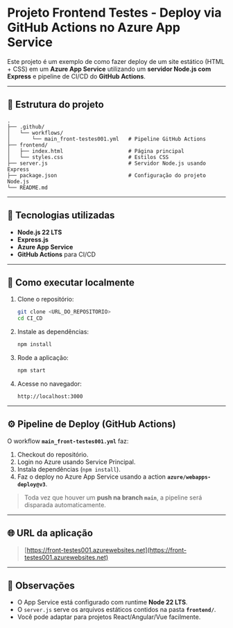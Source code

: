 # Projeto Frontend Testes - Deploy via GitHub Actions no Azure App Service

Este projeto é um exemplo de como fazer deploy de um site estático (HTML + CSS) em um **Azure App Service** utilizando um **servidor Node.js com Express** e pipeline de CI/CD do **GitHub Actions**.

---

## 📂 Estrutura do projeto

```
.
├── .github/
│   └── workflows/
│       └── main_front-testes001.yml   # Pipeline GitHub Actions
├── frontend/
│   ├── index.html                     # Página principal
│   └── styles.css                     # Estilos CSS
├── server.js                          # Servidor Node.js usando Express
├── package.json                       # Configuração do projeto Node.js
└── README.md
```

---

## 🚀 Tecnologias utilizadas
- **Node.js 22 LTS**
- **Express.js**
- **Azure App Service**
- **GitHub Actions** para CI/CD

---

## 🔧 Como executar localmente

1. Clone o repositório:
   ```bash
   git clone <URL_DO_REPOSITORIO>
   cd CI_CD
   ```

2. Instale as dependências:
   ```bash
   npm install
   ```

3. Rode a aplicação:
   ```bash
   npm start
   ```

4. Acesse no navegador:
   ```
   http://localhost:3000
   ```

---

## ⚙️ Pipeline de Deploy (GitHub Actions)

O workflow **`main_front-testes001.yml`** faz:
1. Checkout do repositório.
2. Login no Azure usando Service Principal.
3. Instala dependências (`npm install`).
4. Faz o deploy no Azure App Service usando a action **`azure/webapps-deploy@v3`**.

> Toda vez que houver um **push na branch `main`**, a pipeline será disparada automaticamente.

---

## 🌐 URL da aplicação

> [https://front-testes001.azurewebsites.net](https://front-testes001.azurewebsites.net)

---

## 📝 Observações
- O App Service está configurado com runtime **Node 22 LTS**.
- O `server.js` serve os arquivos estáticos contidos na pasta **`frontend/`**.
- Você pode adaptar para projetos React/Angular/Vue facilmente.
